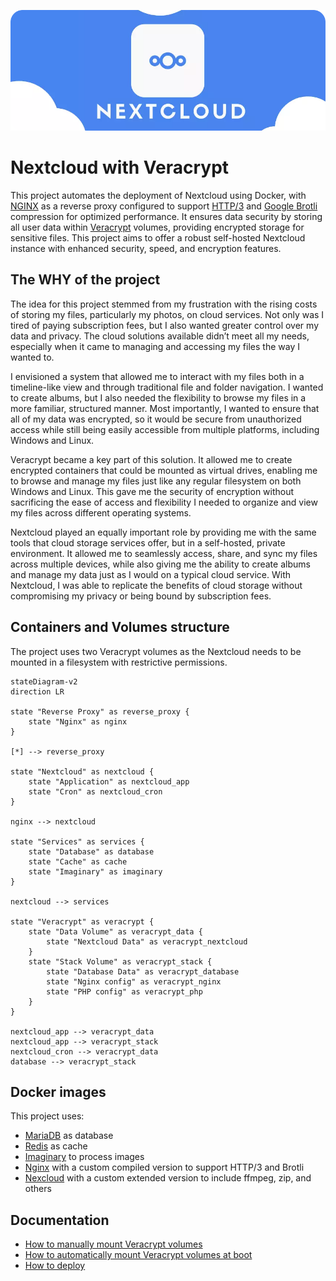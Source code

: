 ![](docs/images/nextcloud-header.png)

# Nextcloud with Veracrypt

This project automates the deployment of Nextcloud using Docker, with [NGINX](https://nginx.org/en/) as a reverse proxy configured to support [HTTP/3](https://en.wikipedia.org/wiki/HTTP/3) and [Google Brotli](https://github.com/google/brotli) compression for optimized performance. It ensures data security by storing all user data within [Veracrypt](https://www.veracrypt.fr/en/Home.html) volumes, providing encrypted storage for sensitive files. This project aims to offer a robust self-hosted Nextcloud instance with enhanced security, speed, and encryption features.

## The WHY of the project

The idea for this project stemmed from my frustration with the rising costs of storing my files, particularly my photos, on cloud services. Not only was I tired of paying subscription fees, but I also wanted greater control over my data and privacy. The cloud solutions available didn’t meet all my needs, especially when it came to managing and accessing my files the way I wanted to.

I envisioned a system that allowed me to interact with my files both in a timeline-like view and through traditional file and folder navigation. I wanted to create albums, but I also needed the flexibility to browse my files in a more familiar, structured manner. Most importantly, I wanted to ensure that all of my data was encrypted, so it would be secure from unauthorized access while still being easily accessible from multiple platforms, including Windows and Linux.

Veracrypt became a key part of this solution. It allowed me to create encrypted containers that could be mounted as virtual drives, enabling me to browse and manage my files just like any regular filesystem on both Windows and Linux. This gave me the security of encryption without sacrificing the ease of access and flexibility I needed to organize and view my files across different operating systems.

Nextcloud played an equally important role by providing me with the same tools that cloud storage services offer, but in a self-hosted, private environment. It allowed me to seamlessly access, share, and sync my files across multiple devices, while also giving me the ability to create albums and manage my data just as I would on a typical cloud service. With Nextcloud, I was able to replicate the benefits of cloud storage without compromising my privacy or being bound by subscription fees.

## Containers and Volumes structure

The project uses two Veracrypt volumes as the Nextcloud needs to be mounted in a filesystem with restrictive permissions.

```mermaid
stateDiagram-v2
direction LR

state "Reverse Proxy" as reverse_proxy {
    state "Nginx" as nginx
}

[*] --> reverse_proxy

state "Nextcloud" as nextcloud {
    state "Application" as nextcloud_app
    state "Cron" as nextcloud_cron
}

nginx --> nextcloud

state "Services" as services {
    state "Database" as database
    state "Cache" as cache
    state "Imaginary" as imaginary
}

nextcloud --> services

state "Veracrypt" as veracrypt {
    state "Data Volume" as veracrypt_data {
        state "Nextcloud Data" as veracrypt_nextcloud
    }
    state "Stack Volume" as veracrypt_stack {
        state "Database Data" as veracrypt_database
        state "Nginx config" as veracrypt_nginx
        state "PHP config" as veracrypt_php
    }
}

nextcloud_app --> veracrypt_data
nextcloud_app --> veracrypt_stack
nextcloud_cron --> veracrypt_data
database --> veracrypt_stack
```

## Docker images

This project uses:

- [MariaDB](https://hub.docker.com/_/mariadb) as database
- [Redis](https://hub.docker.com/_/redis) as cache
- [Imaginary](https://github.com/h2non/imaginary) to process images
- [Nginx](https://hub.docker.com/r/macbre/nginx-http3) with a custom compiled version to support HTTP/3 and Brotli
- [Nexcloud](https://hub.docker.com/_/nextcloud) with a custom extended version to include ffmpeg, zip, and others

## Documentation

- [How to manually mount Veracrypt volumes](docs/mounting-volumes.md)
- [How to automatically mount Veracrypt volumes at boot](docs/open-volumes-boot.md)
- [How to deploy](docs/how-to-deploy.md)
